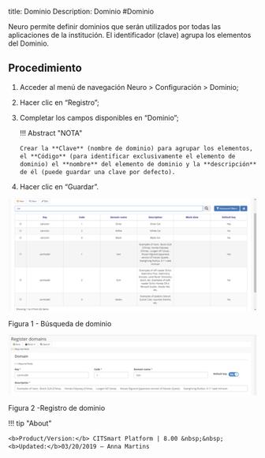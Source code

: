 title: Dominio
Description: Dominio
#Dominio

Neuro permite definir dominios que serán utilizados por todas las aplicaciones de la institución. El identificador (clave) agrupa los elementos del Dominio.

Procedimiento
-----------

1.  Acceder al menú de navegación Neuro > Configuración > Dominio;

2.  Hacer clic en “Registro”;

3.  Completar los campos disponibles en “Dominio”;

    !!! Abstract "NOTA"

        Crear la **Clave** (nombre de dominio) para agrupar los elementos, el **Código** (para identificar exclusivamente el elemento de           dominio) el **nombre** del elemento de dominio y la **descripción** de él (puede guardar una clave por defecto).

1.  Hacer clic en “Guardar”.


![search](images/neuro-7.png)

Figura 1 - Búsqueda de dominio


![search](images/neuro-8.png)

Figura 2 -Registro de dominio

!!! tip "About"

    <b>Product/Version:</b> CITSmart Platform | 8.00 &nbsp;&nbsp;
    <b>Updated:</b>03/20/2019 – Anna Martins
